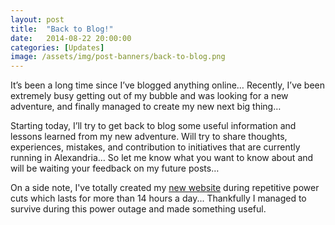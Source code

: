 ```yaml
---
layout: post
title:  "Back to Blog!"
date:   2014-08-22 20:00:00
categories: [Updates]
image: /assets/img/post-banners/back-to-blog.png
---
```

It’s been a long time since I’ve blogged anything online… Recently, I’ve been extremely busy getting out of my bubble and was looking for a new adventure, and finally managed to create my new next big thing…

Starting today, I’ll try to get back to blog some useful information and lessons learned from my new adventure. Will try to share thoughts, experiences, mistakes, and contribution to initiatives that are currently running in Alexandria… So let me know what you want to know about and will be waiting your feedback on my future posts…

On a side note, I've totally created my [new website][hezahran] during repetitive power cuts which lasts for more than 14 hours a day... Thankfully I managed to survive during this power outage and made something useful.

[hezahran]: http://hezahran.com